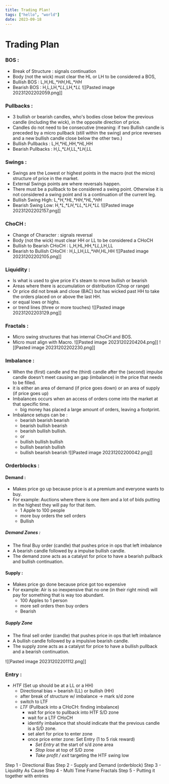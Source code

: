 ```yaml
--- 
title: Trading Plan!
tags: ["hello", "world"]
date: 2023-09-18
---
```

# Trading Plan

### BOS :

- Break of Structure : signals continuation
- Body (not the wick) must clear the HL or LH to be considered a BOS,
- Bullish BOS : L,H,HL,\*_HH_,HL,\*_HH_
- Bearish BOS : H,L,LH,\*_LL_,LH,\*_LL_
![[Pasted image 20231202202059.png]]
### Pullbacks :

- 3 bullish or bearish candles, who's bodies close below the previous candle (including the wick), in the opposite direction of price.
- Candles do not need to be consecutive (meaning: if two Bullish candle is preceded by a micro pullback (still within the swing) and price reverses and a new bullish candle close below the other two.)
- Bullish Pullbacks : L,H,\*_HL_,HH,\*_HL_,HH
- Bearish Pullbacks : H,L,\*_LH_,LL,\*_LH_,LL

### Swings :

- Swings are the Lowest or highest points in the macro (not the micro) structure of price in the market.
- External Swings points are where reversals happen.
- There must be a pullback to be considered a swing point. Otherwise it is not considered a swing point and is a continuation of the current leg.
- Bullish Swing High: L,\*_H_,\*_HL_,\*_HH_,\*_HL_,\*_HH_
- Bearish Swing Low: H,\*_L_,\*_LH_,\*_LL_,\*_LH_,\*_LL_
![[Pasted image 20231202202157.png]]
### ChoCH :

- Change of Character : signals reversal
- Body (not the wick) must clear HH or LL to be considered a CHoCH
- Bullish to Bearish CHoCH : L,H,HL,HH,\*_LL_,LH,LL
- Bearish to Bullish CHoCH : H,L,LH,LL,\*_HH_,HL,HH
![[Pasted image 20231202202105.png]]
### Liquidity :

- Is what is used to give price it's steam to move bullish or bearish
- Areas where there is accumulation or distribution (Chop or range)
- Or price did not break and close (BAC) but has wicked past HH to take the orders placed on or above the last HH.
- or equal lows or highs. 
- or trend lines (three or more touches)
![[Pasted image 20231202203129.png]]
### Fractals :

- Micro swing structures that has internal ChoCH and BOS.
- Micro must align with Macro.
![[Pasted image 20231202204204.png]]
![[Pasted image 20231202202230.png]]
### Imbalance :
- When the (first) candle and the (third) candle after the (second) impulse candle doesn't meet causing an gap (imbalance) in the price that needs to be filled. 
- it is either an area of demand (if price goes down) or an area of supply (if price goes up)
- Imbalances occurs when an access of orders come into the market at that specific time.
	- big money has placed a large amount of orders, leaving a footprint.
- Imbalance setups can be :
	- bearish bearish bearish 
	- bearish bullish bearish
	- bearish bullish bullish. 
	- or
	- bullish bullish bullish
	- bullish bearish bullish
	- bullish bearish bearish
![[Pasted image 20231202200042.png]]
### Orderblocks :

#### Demand :

- Makes price go up because price is at a premium and everyone wants to buy.
- For example: Auctions where there is one item and a lot of bids putting in the highest they will pay for that item.
    - 1 Apple to 100 people
    - more buy orders the sell orders
    - Bullish

##### Demand Zones :

- The final Buy order (candle) that pushes price in ops that left imbalance
- A bearish candle followed by a impulse bullish candle.
- The demand zone acts as a catalyst for price to have a bearish pullback and bullish continuation.

#### Supply :

- Makes price go done because price got too expensive
- For example: Air is so inexpensive that no one (in their right mind) will pay for something that is way too abundant.
    - 100 Apples to 1 person
    - more sell orders then buy orders
    - Bearish

##### Supply Zone

- The final sell order (candle) that pushes price in ops that left imbalance
- A bullish candle followed by a impulsive bearish candle.
- The supply zone acts as a catalyst for price to have a bullish pullback and a bearish continuation.

![[Pasted image 20231202201112.png]]

### Entry :

- *HTF* (Set up should be at a LL or a HH)
	- Directional bias = bearish (LL) or bullish (HH)
	- after break of structure w/ imbalance -> mark s/d zone
	- switch to LTF
	- *LTF* (Pullback into a CHoCH: finding imbalance)
		- wait for price to pullback into HTF S/D zone
		- wait for a LTF CHoCH
		- identify imbalance that should indicate that the previous candle is a S/D zone.
		- set alert for price to enter zone
		- once price enter zone: Set Entry (1 to 5 risk reward)
			- *Set Entry* at the start of s/d zone area
			- *Stop lose* at top of S/D zone
			- *Take profit / exit* targeting the HTF swing low

Step 1 - Directional Bias
Step 2 - Supply and Demand (orderblock)
Step 3 - Liquidity As Cause
Step 4 - Multi Time Frame Fractals
Step 5 - Putting it together with entries


